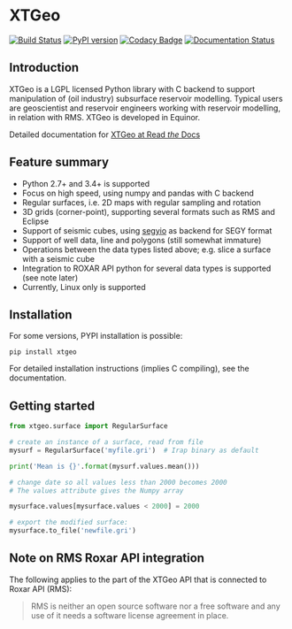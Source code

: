 # XTGeo #
[![Build Status](https://travis-ci.com/equinor/xtgeo.svg?branch=master)](https://travis-ci.com/equinor/xtgeo)
[![PyPI version](https://badge.fury.io/py/xtgeo.svg)](https://badge.fury.io/py/xtgeo)
[![Codacy Badge](https://api.codacy.com/project/badge/Grade/c209aeed6a2a40b08ea859aeadf31cb0)](https://www.codacy.com/app/jcrivenaes/xtgeo?utm_source=github.com&amp;utm_medium=referral&amp;utm_content=equinor/xtgeo&amp;utm_campaign=Badge_Grade)
[![Documentation Status](https://readthedocs.org/projects/xtgeo/badge/?version=latest)](https://xtgeo.readthedocs.io/en/latest/?badge=latest)
## Introduction ##

XTGeo is a LGPL licensed Python library with C backend to support
manipulation of (oil industry) subsurface reservoir modelling. Typical
users are geoscientist and reservoir engineers working with
reservoir modelling, in relation with RMS. XTGeo is developed in Equinor.

Detailed documentation for [XTGeo at Read *the* Docs](https://xtgeo.readthedocs.io)

## Feature summary ##

   * Python 2.7+ and 3.4+ is supported
   * Focus on high speed, using numpy and pandas with C backend
   * Regular surfaces, i.e. 2D maps with regular sampling and rotation
   * 3D grids (corner-point), supporting several formats such as
     RMS and Eclipse
   * Support of seismic cubes, using
     [segyio](https://github.com/equinor/segyio) as backend for SEGY format
   * Support of well data, line and polygons (still somewhat immature)
   * Operations between the data types listed above; e.g. slice a surface
     with a seismic cube
   * Integration to ROXAR API python for several data types is supported
     (see note later)
   * Currently, Linux only is supported

## Installation ##

For some versions, PYPI installation is possible:

```
pip install xtgeo
```
For detailed installation instructions (implies C compiling), see
the documentation.

## Getting started ##

```python
from xtgeo.surface import RegularSurface

# create an instance of a surface, read from file
mysurf = RegularSurface('myfile.gri')  # Irap binary as default

print('Mean is {}'.format(mysurf.values.mean()))

# change date so all values less than 2000 becomes 2000
# The values attribute gives the Numpy array

mysurface.values[mysurface.values < 2000] = 2000

# export the modified surface:
mysurface.to_file('newfile.gri')
```

## Note on RMS Roxar API integration ##

The following applies to the part of the XTGeo API that is
connected to Roxar API (RMS):

> RMS is neither an open source software nor a free software and
> any use of it needs a software license agreement in place.
